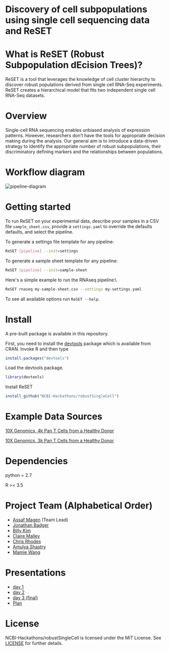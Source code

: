 # Discovery of cell subpopulations using single cell sequencing data and ReSET

# What is ReSET (Robust Subpopulation dEcision Trees)?

ReSET is a tool that leverages the knowledge of cell cluster hierarchy to discover robust populations derived from single cell RNA-Seq experiments. ReSET creates a hierarchical model that fits two independent single cell RNA-Seq datasets.

# Overview

Single-cell RNA sequencing enables unbiased analysis of expression patterns. However, researchers don’t have the tools for appropriate decision making during the analysis. Our general aim is to introduce a data-driven strategy to identify the appropriate number of robust subpopulations, their discriminatory defining markers and the relationships between populations.

# Workflow diagram
![pipeline-diagram](https://github.com/NCBI-Hackathons/robustSingleCell/blob/master/docs/presentation/ReSET-pipeline.png)

# Getting started

To run ReSET on your experimental data, describe your samples in a CSV
file `sample_sheet.csv`, provide a `settings.yaml` to override the
defaults defaults, and select the pipeline.

To generate a settings file template for any pipeline:
```sh
ReSET [pipeline] --init=settings
```

To generate a sample sheet template for any pipeline:
```sh
ReSET [pipeline] --init=sample-sheet
```

Here's a simple example to run the RNAseq pipeline:\
```sh
ReSET rnaseq my-sample-sheet.csv --settings my-settings.yaml
```

To see all available options run `ReSET --help`.

# Install
A pre-built package is available in this repository.

First, you need to install the [devtools](https://github.com/hadley/devtools) package which is available from CRAN. Invoke R and then type

```R
install.packages("devtools")
```

Load the devtools package.
```R
library(devtools)
```

Install ReSET
```R
install_github("NCBI-Hackathons/robustSingleCell")
```

# Example Data Sources
[10X Genomics, 4k Pan T Cells from a Healthy Donor](https://support.10xgenomics.com/single-cell-gene-expression/datasets/2.1.0/t_4k)

[10X Genomics, 3k Pan T Cells from a Healthy Donor](https://support.10xgenomics.com/single-cell-gene-expression/datasets/2.1.0/t_3k)

# Dependencies

python = 2.7

R >= 3.5

# Project Team (Alphabetical Order)
* [Assaf Magen](https://github.com/asmagen) (Team Lead)
* [Jonathan Badger](https://github.com/jhbadger)
* [Billy Kim](https://github.com/bkim62)
* [Claire Malley](https://github.com/cemalley)
* [Chris Rhodes](https://github.com/ctrhodes)
* [Amulya Shastry](https://github.com/amulyashastry)
* [Mamie Wang](https://github.com/Mamie)

# Presentations
- [day 1](https://github.com/NCBI-Hackathons/robustSingleCell/blob/master/docs/presentation/robustSingleCellHackathon.pdf)
- [day 2](https://github.com/NCBI-Hackathons/robustSingleCell/blob/master/docs/presentation/Hackathon%20day%202.pdf)
- [day 3 (final)](https://github.com/NCBI-Hackathons/robustSingleCell/blob/master/docs/presentation/Hackathon%20Final.pdf)
- [Plan](https://github.com/NCBI-Hackathons/robustSingleCell/blob/master/docs/presentation/robustSingleCellHackathon.pdf)

# License
NCBI-Hackathons/robustSingleCell is licensed under the MIT License. See [LICENSE](https://github.com/NCBI-Hackathons/robustSingleCell/blob/master/LICENSE) for further details.
